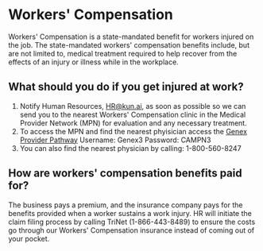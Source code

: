 # Workers' Compensation

Workers' Compensation is a state-mandated benefit for workers injured on the job. The state-mandated workers' compensation benefits include, but are not limited to, medical treatment required to help recover from the effects of an injury or illness while in the workplace.

## What should you do if you get injured at work?

1) Notify Human Resources, HR@kun.ai, as soon as possible so we can send you to the nearest Workers' Compensation clinic in the Medical Provider Network (MPN) for evaluation and any necessary treatment. 
2) To access the MPN and find the nearest phyisician access the [Genex Provider Pathway](https://www-lv.talispoint.com/talispoint/login.pl?xml=&&label=gnx&talispoint=manual_login&&login_proxy=1&ip=99.184.49.16&hostname=99-184-49-16.lightspeed.sntcca.sbcglobal.net&browser=Mozilla/5.0%20(Macintosh%3B%20Intel%20Mac%20OS%20X%2010_14_4)%20AppleWebKit/537.36%20(KHTML%2C%20like%20Gecko)%20Chrome/74.0.3729.169%20Safari/537.36&referrer=&&loginvalue=1&network=&network_parent=&network_template=&network_type=&network_expired=&action=&mode=&mode_name=&mode_dyn=&name=&name2=&name3=&street=&city=&county=&region=&state=&zip=&radius=&sort=&sort_dir=&numshow=&suprfilt=&geolat=&geolong=)
Username: Genex3
Password: CAMPN3
3) You can also find the nearest physician by calling: 1-800-560-8247

## How are workers' compensation benefits paid for?

The business pays a premium, and the insurance company pays for the benefits provided when a worker sustains a work injury. HR will initiate the claim filing process by calling TriNet (1-866-443-8489) to ensure the costs go through our Workers' Compensation insurance instead of coming out of your pocket.
